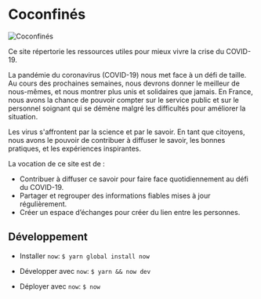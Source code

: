 # Coconfinés

![Coconfinés](https://co-confines.fr/og-image.png "Coconfinés")

Ce site répertorie les ressources utiles pour mieux vivre la crise du COVID-19.

La pandémie du coronavirus (COVID-19) nous met face à un défi de taille. Au cours des prochaines semaines, nous devrons donner le meilleur de nous-mêmes, et nous montrer plus unis et solidaires que jamais. En France, nous avons la chance de pouvoir compter sur le service public et sur le personnel soignant qui se démène malgré les difficultés pour améliorer la situation.

Les virus s'affrontent par la science et par le savoir. En tant que citoyens, nous avons le pouvoir de contribuer à diffuser le savoir, les bonnes pratiques, et les expériences inspirantes.

La vocation de ce site est de :

- Contribuer à diffuser ce savoir pour faire face quotidiennement au défi du COVID-19.
- Partager et regrouper des informations fiables mises à jour régulièrement.
- Créer un espace d’échanges pour créer du lien entre les personnes.

## Développement

- Installer `now`:
  `$ yarn global install now`

- Développer avec `now`:
  `$ yarn && now dev`

- Déployer avec `now`:
  `$ now`
